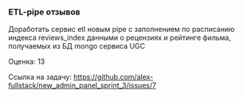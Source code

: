 ### ETL-pipe отзывов

Доработать сервис etl новым pipe с заполнением по расписанию индекса reviews_index данными о рецензиях и рейтинге фильма, получаемых из БД mongo сервиса UGC

Оценка: 13

Ссылка на задачу: https://github.com/alex-fullstack/new_admin_panel_sprint_3/issues/7